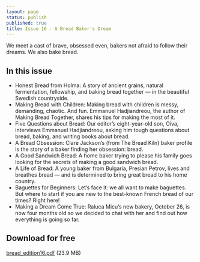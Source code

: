 ```yaml
---
layout: page
status: publish
published: true
title: Issue 16 - A Bread Baker's Dream
---
```


We meet a cast of brave, obsessed even, bakers not afraid to follow their dreams. We also bake bread.

## In this issue

-   Honest Bread from Holma: A story of ancient grains, natural fermentation, fellowship, and baking bread together — in the beautiful Swedish countryside.
-   Making Bread with Children: Making bread with children is messy, demanding, chaotic. And fun. Emmanuel Hadjiandreou, the author of Making Bread Together, shares his tips for making the most of it.
-   Five Questions about Bread: Our editor’s eight-year-old son, Oiva, interviews Emmanuel Hadjiandreou, asking him tough questions about bread, baking, and writing books about bread.
-   A Bread Obsession: Clare Jackson’s (from The Bread Kiln) baker profile is the story of a baker finding her obsession: bread.
-   A Good Sandwich Bread: A home baker trying to please his family goes looking for the secrets of making a good sandwich bread.
-   A Life of Bread: A young baker from Bulgaria, Presian Petrov, lives and breathes bread — and is determined to bring great bread to his home country.
-   Baguettes for Beginners: Let’s face it: we all want to make baguettes. But where to start if you are new to the best-known French bread of our times? Right here!
-   Making a Dream Come True: Raluca Micu’s new bakery, October 26, is now four months old so we decided to chat with her and find out how everything is going so far.

## Download for free

[bread_edition16.pdf](/assets/pdf/bread_edition16.pdf) (23.9 MB)
